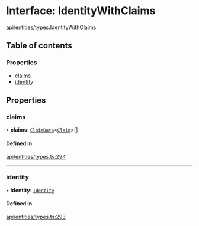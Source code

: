 # Interface: IdentityWithClaims

[api/entities/types](../wiki/api.entities.types).IdentityWithClaims

## Table of contents

### Properties

- [claims](../wiki/api.entities.types.IdentityWithClaims#claims)
- [identity](../wiki/api.entities.types.IdentityWithClaims#identity)

## Properties

### claims

• **claims**: [`ClaimData`](../wiki/api.entities.types.ClaimData)\<[`Claim`](../wiki/api.entities.types#claim)\>[]

#### Defined in

[api/entities/types.ts:294](https://github.com/PolymeshAssociation/polymesh-sdk/blob/88db4a91/src/api/entities/types.ts#L294)

___

### identity

• **identity**: [`Identity`](../wiki/api.entities.Identity.Identity)

#### Defined in

[api/entities/types.ts:293](https://github.com/PolymeshAssociation/polymesh-sdk/blob/88db4a91/src/api/entities/types.ts#L293)

